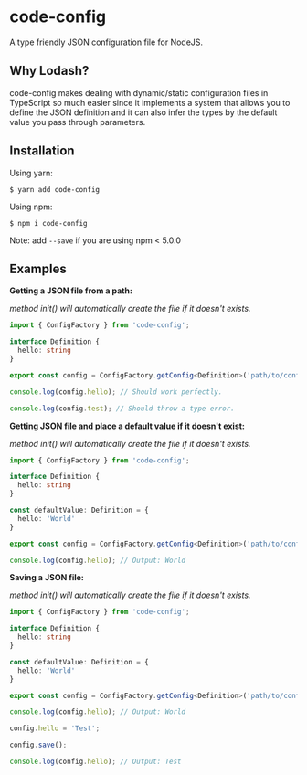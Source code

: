 # code-config
A type friendly JSON configuration file for NodeJS.

## Why Lodash?

code-config makes dealing with dynamic/static configuration files in TypeScript so much easier since it implements a system that allows you to define the JSON definition and it can also infer the types by the default value you pass through parameters.

## Installation

Using yarn:
```shell
$ yarn add code-config
```

Using npm:
```shell
$ npm i code-config
```
Note: add `--save` if you are using npm < 5.0.0

## Examples

**Getting a JSON file from a path:**

*method init() will automatically create the file if it doesn't exists.*

```typescript
import { ConfigFactory } from 'code-config';

interface Definition {
  hello: string
}

export const config = ConfigFactory.getConfig<Definition>('path/to/config.json').init();

console.log(config.hello); // Should work perfectly.

console.log(config.test); // Should throw a type error.
```

**Getting JSON file and place a default value if it doesn't exist:**

*method init() will automatically create the file if it doesn't exists.*

```typescript
import { ConfigFactory } from 'code-config';

interface Definition {
  hello: string
}

const defaultValue: Definition = {
  hello: 'World'
}

export const config = ConfigFactory.getConfig<Definition>('path/to/config.json', defaultValue).init();

console.log(config.hello); // Output: World
```

**Saving a JSON file:**

*method init() will automatically create the file if it doesn't exists.*

```typescript
import { ConfigFactory } from 'code-config';

interface Definition {
  hello: string
}

const defaultValue: Definition = {
  hello: 'World'
}

export const config = ConfigFactory.getConfig<Definition>('path/to/config.json', defaultValue).init();

console.log(config.hello); // Output: World

config.hello = 'Test';

config.save();

console.log(config.hello); // Output: Test
```
